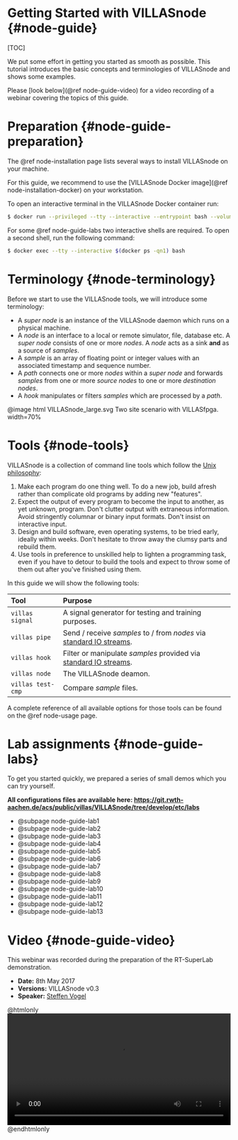 # Getting Started with VILLASnode {#node-guide}

[TOC]

We put some effort in getting you started as smooth as possible.
This tutorial introduces the basic concepts and terminologies of VILLASnode and shows some examples.

Please [look below](@ref node-guide-video) for a video recording of a webinar covering the topics of this guide.

# Preparation {#node-guide-preparation}

The @ref node-installation page lists several ways to install VILLASnode on your machine.

For this guide, we recommend to use the [VILLASnode Docker image](@ref node-installation-docker) on your workstation.

To open an interactive terminal in the VILLASnode Docker container run:

```bash
$ docker run --privileged --tty --interactive --entrypoint bash --volume C:\path\to\configs:/configs -p 80:80 villas/node
```

For some @ref node-guide-labs two interactive shells are required. To open a second shell, run the following command:

```bash
$ docker exec --tty --interactive $(docker ps -qn1) bash
```

# Terminology {#node-terminology}

Before we start to use the VILLASnode tools, we will introduce some terminology:

- A _super node_ is an instance of the VILLASnode daemon which runs on a physical machine.
- A _node_ is an interface to a local or remote simulator, file, database etc. A _super node_ consists of one or more _nodes_. A _node_ acts as a sink **and** as a source of _samples_.
- A _sample_ is an array of floating point or integer values with an associated timestamp and sequence number.
- A _path_ connects one or more _nodes_ within a _super node_ and forwards _samples_ from one or more _source nodes_ to one or more _destination nodes_.
- A _hook_ manipulates or filters _samples_ which are processed by a _path_.

@image html VILLASnode_large.svg Two site scenario with VILLASfpga. width=70%

# Tools {#node-tools}

VILLASnode is a collection of command line tools which follow the [Unix philosophy](https://en.wikipedia.org/wiki/Unix_philosophy):

1. Make each program do one thing well. To do a new job, build afresh rather than complicate old programs by adding new "features".
2. Expect the output of every program to become the input to another, as yet unknown, program. Don't clutter output with extraneous information. Avoid stringently columnar or binary input formats. Don't insist on interactive input.
3. Design and build software, even operating systems, to be tried early, ideally within weeks. Don't hesitate to throw away the clumsy parts and rebuild them.
4. Use tools in preference to unskilled help to lighten a programming task, even if you have to detour to build the tools and expect to throw some of them out after you've finished using them.

In this guide we will show the following tools:

| Tool			| Purpose |
| :----			| :---- |
| `villas signal`	| A signal generator for testing and training purposes. |
| `villas pipe`		| Send / receive _samples_ to / from _nodes_ via [standard IO streams](https://en.wikipedia.org/wiki/Standard_streams). |
| `villas hook`		| Filter or manipulate _samples_ provided via [standard IO streams](https://en.wikipedia.org/wiki/Standard_streams). |
| `villas node`		| The VILLASnode deamon. |
| `villas test-cmp` 	| Compare _sample_ files. |

A complete reference of all available options for those tools can be found on the @ref node-usage page.

# Lab assignments {#node-guide-labs}

To get you started quickly, we prepared a series of small demos which you can try yourself.

__All configurations files are available here: <https://git.rwth-aachen.de/acs/public/villas/VILLASnode/tree/develop/etc/labs>__

- @subpage node-guide-lab1
- @subpage node-guide-lab2
- @subpage node-guide-lab3
- @subpage node-guide-lab4
- @subpage node-guide-lab5
- @subpage node-guide-lab6
- @subpage node-guide-lab7
- @subpage node-guide-lab8
- @subpage node-guide-lab9
- @subpage node-guide-lab10
- @subpage node-guide-lab11
- @subpage node-guide-lab12
- @subpage node-guide-lab13

# Video {#node-guide-video}

This webinar was recorded during the preparation of the RT-SuperLab demonstration.

- **Date:** 8th May 2017
- **Versions:** VILLASnode v0.3
- **Speaker:** [Steffen Vogel](mailto:stvogel@eonerc.rwth-aachen.de)

@htmlonly
<video controls width="100%" align="center">
	<source src="recordings/video/VILLASnode_Webinar_2017_05_08.mp4" type="video/mp4">
</video>
@endhtmlonly
